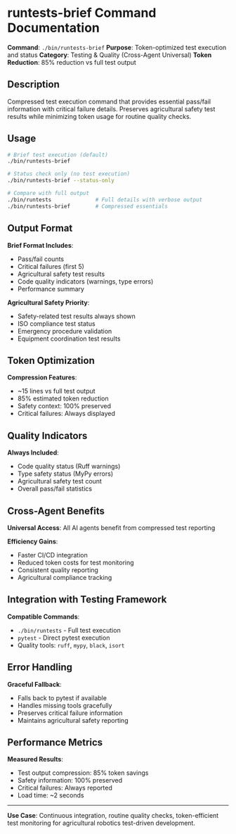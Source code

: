 # runtests-brief Command Documentation

**Command**: `./bin/runtests-brief`
**Purpose**: Token-optimized test execution and status
**Category**: Testing & Quality (Cross-Agent Universal)
**Token Reduction**: 85% reduction vs full test output

## Description

Compressed test execution command that provides essential pass/fail information with critical failure details. Preserves agricultural safety test results while minimizing token usage for routine quality checks.

## Usage

```bash
# Brief test execution (default)
./bin/runtests-brief

# Status check only (no test execution)
./bin/runtests-brief --status-only

# Compare with full output
./bin/runtests              # Full details with verbose output
./bin/runtests-brief        # Compressed essentials
```

## Output Format

**Brief Format Includes**:
- Pass/fail counts
- Critical failures (first 5)
- Agricultural safety test results
- Code quality indicators (warnings, type errors)
- Performance summary

**Agricultural Safety Priority**:
- Safety-related test results always shown
- ISO compliance test status
- Emergency procedure validation
- Equipment coordination test results

## Token Optimization

**Compression Features**:
- ~15 lines vs full test output
- 85% estimated token reduction
- Safety context: 100% preserved
- Critical failures: Always displayed

## Quality Indicators

**Always Included**:
- Code quality status (Ruff warnings)
- Type safety status (MyPy errors)
- Agricultural safety test count
- Overall pass/fail statistics

## Cross-Agent Benefits

**Universal Access**: All AI agents benefit from compressed test reporting

**Efficiency Gains**:
- Faster CI/CD integration
- Reduced token costs for test monitoring
- Consistent quality reporting
- Agricultural compliance tracking

## Integration with Testing Framework

**Compatible Commands**:
- `./bin/runtests` - Full test execution
- `pytest` - Direct pytest execution
- Quality tools: `ruff`, `mypy`, `black`, `isort`

## Error Handling

**Graceful Fallback**:
- Falls back to pytest if available
- Handles missing tools gracefully
- Preserves critical failure information
- Maintains agricultural safety reporting

## Performance Metrics

**Measured Results**:
- Test output compression: 85% token savings
- Safety information: 100% preserved
- Critical failures: Always reported
- Load time: ~2 seconds

---

**Use Case**: Continuous integration, routine quality checks, token-efficient test monitoring for agricultural robotics test-driven development.